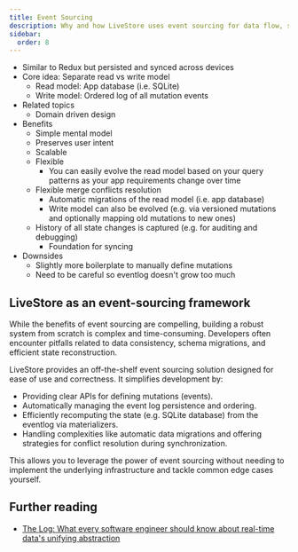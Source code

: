 ```yaml
---
title: Event Sourcing
description: Why and how LiveStore uses event sourcing for data flow, syncing and migrations.
sidebar:
  order: 8
---
```


- Similar to Redux but persisted and synced across devices
- Core idea: Separate read vs write model
  - Read model: App database (i.e. SQLite)
  - Write model: Ordered log of all mutation events
- Related topics
  - Domain driven design
- Benefits
  - Simple mental model
  - Preserves user intent
  - Scalable
  - Flexible
    - You can easily evolve the read model based on your query patterns as your app requirements change over time
  - Flexible merge conflicts resolution
	- Automatic migrations of the read model (i.e. app database)
    - Write model can also be evolved (e.g. via versioned mutations and optionally mapping old mutations to new ones)
  - History of all state changes is captured (e.g. for auditing and debugging)
	- Foundation for syncing
- Downsides
  - Slightly more boilerplate to manually define mutations
  - Need to be careful so eventlog doesn't grow too much

## LiveStore as an event-sourcing framework

While the benefits of event sourcing are compelling, building a robust system from scratch is complex and time-consuming. Developers often encounter pitfalls related to data consistency, schema migrations, and efficient state reconstruction.

LiveStore provides an off-the-shelf event sourcing solution designed for ease of use and correctness. It simplifies development by:

- Providing clear APIs for defining mutations (events).
- Automatically managing the event log persistence and ordering.
- Efficiently recomputing the state (e.g. SQLite database) from the eventlog via materializers.
- Handling complexities like automatic data migrations and offering strategies for conflict resolution during synchronization.

This allows you to leverage the power of event sourcing without needing to implement the underlying infrastructure and tackle common edge cases yourself.

## Further reading

- [The Log: What every software engineer should know about real-time data's unifying abstraction](https://engineering.linkedin.com/distributed-systems/log-what-every-software-engineer-should-know-about-real-time-datas-unifying)